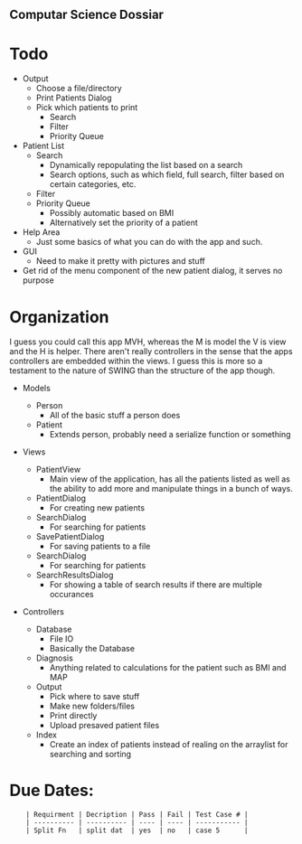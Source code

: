 ## Computar Science Dossiar

# Todo

* Output
	* Choose a file/directory
	* Print Patients Dialog
	* Pick which patients to print
		* Search 
		* Filter
		* Priority Queue
* Patient List
	* Search
		* Dynamically repopulating the list based on a search
		* Search options, such as which field, full search, filter based on certain categories, etc.
	* Filter
	* Priority Queue
		* Possibly automatic based on BMI
		* Alternatively set the priority of a patient
* Help Area
	* Just some basics of what you can do with the app and such.
* GUI
	* Need to make it pretty with pictures and stuff
* Get rid of the menu component of the new patient dialog, it serves no purpose
	
# Organization
 
I guess you could call this app MVH, whereas the M is model the V is view and the H is helper. There aren't
really controllers in the sense that the apps controllers are embedded within the views. I guess this is more so
a testament to the nature of SWING than the structure of the app though. 

* Models
	* Person
		* All of the basic stuff a person does
	* Patient
		* Extends person, probably need a serialize function or something
* Views
	* PatientView
		* Main view of the application, has all the patients listed as well as the ability to add more and manipulate things in a bunch of ways.
	* PatientDialog
		* For creating new patients
	* SearchDialog
		* For searching for patients
	* SavePatientDialog
		* For saving patients to a file
	* SearchDialog
		* For searching for patients
	* SearchResultsDialog
		* For showing a table of search results if there are multiple occurances
		 
* Controllers
	* Database
		* File IO
		* Basically the Database
	* Diagnosis
		* Anything related to calculations for the patient such as BMI and MAP
	* Output
		* Pick where to save stuff
		* Make new folders/files
		* Print directly
		* Upload presaved patient files
	* Index
		* Create an index of patients instead of realing on the arraylist for searching and sorting
		
# Due Dates:

		| Requirment | Decription | Pass | Fail | Test Case # |
		| ---------- | ---------- | ---- | ---- | ----------- |
		| Split Fn	 | split dat  | yes  | no   | case 5	  |
		
